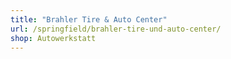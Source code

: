 ```yaml
---
title: "Brahler Tire & Auto Center"
url: /springfield/brahler-tire-und-auto-center/
shop: Autowerkstatt
---
```

